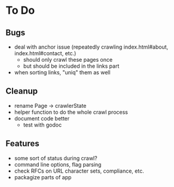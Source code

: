 # To Do

## Bugs

* deal with anchor issue (repeatedly crawling index.html#about, index.html#contact, etc.)
  * should only crawl these pages once
  * but should be included in the links part
* when sorting links, "uniq" them as well

## Cleanup

* rename Page -> crawlerState
* helper function to do the whole crawl process
* document code better
  * test with godoc

## Features

* some sort of status during crawl?
* command line options, flag parsing
* check RFCs on URL character sets, compliance, etc.
* packagize parts of app
